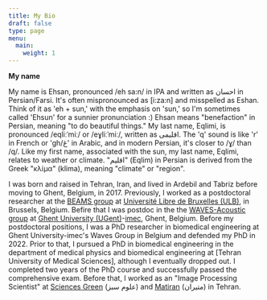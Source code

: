 ```yaml
---
title: My Bio
draft: false
type: page
menu:
  main:
    weight: 1
---
```

**My name**

My name is Ehsan, pronounced /eh sa:n/ in IPA and written as احسان in Persian/Farsi. It's often mispronounced as [i:za:n] and misspelled as Eshan. Think of it as 'eh + sun,' with the emphasis on 'sun,' so I'm sometimes called 'Ehsun' for a sunnier pronunciation :) Ehsan means "benefaction" in Persian, meaning "to do beautiful things." My last name, Eqlimi, is pronounced /eqliːˈmiː/ or /eɣliːˈmiː/, written as اقلیمی. The 'q' sound is like 'r' in French or 'gh/غ' in Arabic, and in modern Persian, it's closer to /ɣ/ than /q/. Like my first name, associated with the sun, my last name, Eqlimi, relates to weather or climate. "اقلیم" (Eqlim) in Persian is derived from the Greek "κλίμα" (klima), meaning "climate" or "region".


I was born and raised in Tehran, Iran, and lived in Ardebil and Tabriz before moving to Ghent, Belgium, in 2017. 
Previously, I worked as a postdoctoral researcher at the [BEAMS group](https://beams.polytech.ulb.be/) at [Université Libre de Bruxelles (ULB)](https://www.ulb.be/en), in Brussels, Belgium.
Befire that I was postdoc in the the [WAVES-Acoustic group](https://www.waves.intec.ugent.be/) at [Ghent University (UGent)](https://www.ugent.be/en)-[imec](https://www.imec-int.com/en), Ghent, Belgium. Before my postdoctoral positions, I was a PhD researcher in biomedical engineering at Ghent University-imec's Waves Group in Belgium and defended my PhD in 2022. Prior to that, I pursued a PhD in biomedical engineering in the department of medical physics and biomedical engineering at [Tehran University of Medical Sciences], although I eventually dropped out. I completed two years of the PhD course and successfully passed the comprehensive exam. Before that, I worked as an "Image Processing Scientist" at [Sciences Green](https://www.sgi.ir/?lang=en) (علوم سبز) and [Matiran](https://matiran.ir/about-matiran/) (متیران) in Tehran.

